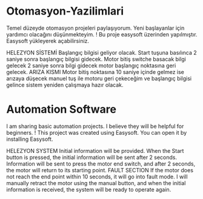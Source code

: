 # Otomasyon-Yazilimlari
Temel düzeyde otomasyon projeleri paylaşıyorum. Yeni başlayanlar için yardımcı olacağını düşünmekteyim.
! Bu proje easysoft üzerinden yapılmıştır. Easysoft yükleyerek açabilirsiniz.

HELEZYON SİSTEMİ
Başlangıç bilgisi geliyor olacak.
Start tuşuna basılınca 2 saniye sonra başlangıç bilgisi gidecek.
Motor bitiş switche basacak bilgi gelecek 2 saniye sonra bilgi gidecek motor başlangıç noktasına geri gelecek.
ARIZA KISMI
Motor bitiş noktasına 10 saniye içinde gelmez ise arızaya düşecek manuel tuş ile motoru geri çekeceğim ve başlangıç bilgisi gelince sistem yeniden çalışmaya hazır olacak.


# Automation Software
I am sharing basic automation projects. I believe they will be helpful for beginners.
! This project was created using Easysoft. You can open it by installing Easysoft.

HELEZYON SYSTEM
Initial information will be provided.
When the Start button is pressed, the initial information will be sent after 2 seconds.
Information will be sent to press the motor end switch, and after 2 seconds, the motor will return to its starting point.
FAULT SECTION
If the motor does not reach the end point within 10 seconds, it will go into fault mode. I will manually retract the motor using the manual button, and when the initial information is received, the system will be ready to operate again.



